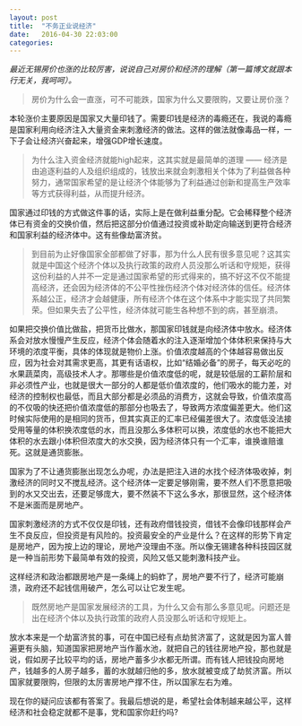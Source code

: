 ```yaml
---
layout: post
title:  "不务正业说经济"
date:   2016-04-30 22:03:00
categories:
---
```

*最近无锡房价也涨的比较厉害，说说自己对房价和经济的理解（第一篇博文就跟本行无关，我呵呵）。*

> 房价为什么会一直涨，可不可能跌，国家为什么又要限购，又要让房价涨？

本轮涨价主要原因是国家又大量印钱了。需要印钱是经济的毒瘾还在，我说的毒瘾是国家利用向经济注入大量资金来刺激经济的做法。这样的做法就像毒品一样，一下子会让经济兴奋起来，增强GDP增长速度。

> 为什么注入资金经济就能high起来，这其实就是最简单的道理 —— 经济是由追逐利益的人及组织组成的，钱放出来就会刺激相关个体为了利益做各种努力，通常国家希望的是让经济个体能够为了利益通过创新和提高生产效率等方式获得利益，从而提升经济。

国家通过印钱的方式做这件事的话，实际上是在做利益重分配。它会稀释整个经济体已有资金的交换价值，然后把这部分价值通过投资或补助定向输送到更符合经济和国家利益的经济体中。这有些像劫富济贫。

> 到目前为止好像国家全部都做了好事，那为什么人民有很多意见呢？这其实就是中国这个经济个体以及执行政策的政府人员没那么听话和守规矩，获得这份利益的人并不一定是通过国家希望的形式得来的，搞不好这不仅不能提高经济，还会因为经济体的不公平性挫伤经济个体对经济体的信任。经济体系越公正，经济才会越健康，所有经济个体在这个体系中才能实现了共同繁荣。但如果失去了公平性，经济体就可能生各种想不到的病，甚至崩溃。

如果把交换价值比做盐，把货币比做水，那国家印钱就是向经济体中放水。经济体系会对放水慢慢产生反应，经济个体会随着水的注入逐渐增加个体体积来保持与大环境的浓度平衡，具体的体现就是物价上涨。价值浓度越高的个体越容易做出反应，因为社会对其需求更高，其更有话语权，比如“结婚必备”的房子，每天必吃的水果蔬菜肉，高级技术人才。那哪些是价值浓度低的呢，就是较低层的工薪阶层和非必须性产业，也就是很大一部分的人都是低价值浓度的，他们吸水的能力差，对经济的控制权也最低，而且大部分都是必须品的消费方，这就会导致，价值浓度高的不仅吸的快还把价值浓度低的那部分也吸去了，导致两方浓度偏差更大。他们这时候实际使用的是相同的货币，但其实真正的汇率已经偏差很大了。浓度低没法接受用等量的体积换浓度低的水，而且没那么多体积可以换，浓度低的水也不能把大体积的水去跟小体积但浓度大的水交换，因为经济体只有一个汇率，谁换谁赔谁死。这就是通货膨胀。

国家为了不让通货膨胀出现怎么办呢，办法是把注入进的水找个经济体吸收掉，刺激经济的同时又不搅乱经济。这个经济体一定要足够刚需，要不然人们不愿意把吸到的水又交出去，还要足够庞大，要不然装不下这么多水，那很显然，这个经济体不是米面而是房地产。

国家刺激经济的方式不仅仅是印钱，还有政府借钱投资，借钱不会像印钱那样会产生不良反应，但投资是有风险的。投资最安全的产业是什么？在这样的形势下肯定是房地产，因为按上边的理论，房地产没理由不涨。所以像无锡建各种科技园区就是一种当前形势下最简单有效的投资，风险又低又能刺激科技产业。

这样经济和政治都跟房地产是一条绳上的蚂蚱了，房地产要不行了，经济可能崩溃，政府还不起钱信用破产，怎么可以让它发生呢。


> 既然房地产是国家发展经济的工具，为什么又会有那么多意见呢。问题还是出在经济个体以及执行政策的政府人员没那么听话和守规矩上。

放水本来是一个劫富济贫的事，可在中国已经有点劫贫济富了，这就是因为富人普遍更有头脑，知道国家把房地产当作蓄水池，就把自己的钱往房地产投，那也就是说，假如房子比较平均的话，房地产蓄多少水都无所谓。而有钱人把钱投向房地产，钱越多的人房子越多，蓄的水就越归他的多，放水就被变成了劫贫济富。所以国家就要限购，但限的太厉害房地产撑不住，所以国家左右为难。

现在你的疑问应该都有答案了。我最后想说的是，希望社会体制越来越公平，这样经济和社会稳定就都不是事，党和国家你赶约吗?